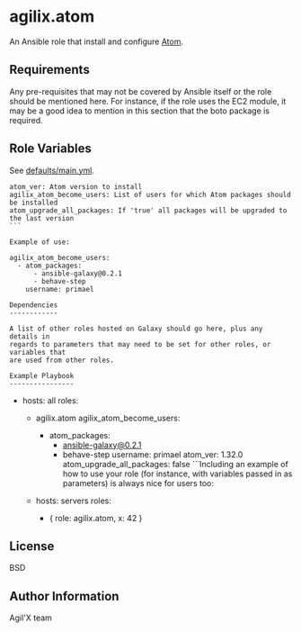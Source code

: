 agilix.atom
=========

An Ansible role that install and configure [Atom](https://atom.io/).

Requirements
------------

Any pre-requisites that may not be covered by Ansible itself or the role should
be mentioned here. For instance, if the role uses the EC2 module, it may be a
good idea to mention in this section that the boto package is required.

Role Variables
--------------

See [defaults/main.yml](defaults/main.yml).

```
atom_ver: Atom version to install
agilix_atom_become_users: List of users for which Atom packages should be installed
atom_upgrade_all_packages: If 'true' all packages will be upgraded to the last version
`̀ `

Example of use:

agilix_atom_become_users:
  - atom_packages:
      - ansible-galaxy@0.2.1
      - behave-step
    username: primael

Dependencies
------------

A list of other roles hosted on Galaxy should go here, plus any details in
regards to parameters that may need to be set for other roles, or variables that
are used from other roles.

Example Playbook
----------------

```
- hosts: all
  roles:
    - agilix.atom
      agilix_atom_become_users:
        - atom_packages:
            - ansible-galaxy@0.2.1
            - behave-step
          username: primael
     atom_ver: 1.32.0
     atom_upgrade_all_packages: false
``̀
Including an example of how to use your role (for instance, with variables
passed in as parameters) is always nice for users too:

    - hosts: servers
      roles:
         - { role: agilix.atom, x: 42 }

License
-------

BSD

Author Information
------------------

Agil'X team
